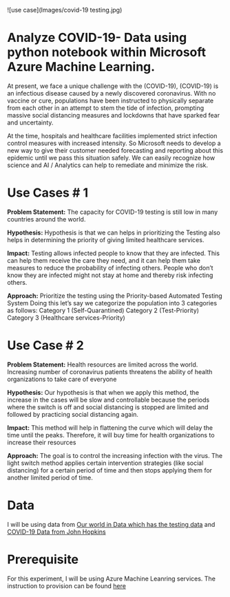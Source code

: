 

![use case](Images/covid-19 testing.jpg)

# Analyze COVID-19- Data using python notebook within Microsoft Azure Machine Learning.
At present, we face a unique challenge with the (COVID-19), (COVID-19) is an infectious disease caused by a newly discovered coronavirus. With no vaccine or cure, populations have been instructed to physically separate from each other in an attempt to stem the tide of infection, prompting massive social distancing measures and lockdowns that have sparked fear and uncertainty.

At the time, hospitals and healthcare facilities implemented strict infection control measures with increased intensity. So Microsoft needs to develop a new way to give their customer needed forecasting and reporting about this epidemic until we pass this situation safely. We can easily recognize how science and AI / Analytics can help to remediate and minimize the risk.

# Use Cases # 1





**Problem Statement:**
The capacity for COVID-19 testing is still low in many countries around the world. 

**Hypothesis:**
Hypothesis is that we can helps in prioritizing the Testing also helps in determining the priority of giving limited healthcare services.

**Impact:**
Testing allows infected people to know that they are infected. This can help them receive the care they need, and it can help them take measures to reduce the probability of infecting others. People who don’t know they are infected might not stay at home and thereby risk infecting others.

**Approach:**
Prioritize the testing using the Priority-based Automated Testing System
Doing this let’s say we categorize the population into 3 categories as follows:
Category 1 (Self-Quarantined)
Category 2 (Test-Priority)
Category 3 (Healthcare services-Priority)

# Use Case # 2

**Problem Statement:**
Health resources are limited across the world. Increasing number of coronavirus patients threatens the ability of health organizations to take care of everyone

**Hypothesis:**
Our hypothesis is that when we apply this method, the increase in the cases will be slow and controllable because the periods where the switch is off and social distancing is stopped are limited and followed by practicing social distancing again.

**Impact:**
This method will help in flattening the curve which will delay the time until the peaks. Therefore, it will buy time for health organizations to increase their resources

**Approach:**
The goal is to control the increasing infection with the virus. The light switch method applies certain intervention strategies (like social distancing) for a certain period of time and then stops applying them for another limited period of time. 

# Data
I will be using data from [Our world in Data which has the testing data](https://ourworldindata.org/coronavirus-testing) and [COVID-19 Data from John Hopkins](https://github.com/CSSEGISandData/COVID-19)

# Prerequisite
For this experiment, I will be using Azure Machine Leanring services. The instruction to provision can be found [here](https://azure.microsoft.com/en-us/resources/videos/provisioning-ml-workspaces-from-portal/)



